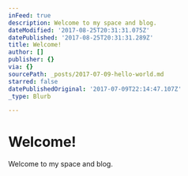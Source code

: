 ```yaml
---
inFeed: true
description: Welcome to my space and blog.
dateModified: '2017-08-25T20:31:31.075Z'
datePublished: '2017-08-25T20:31:31.289Z'
title: Welcome!
author: []
publisher: {}
via: {}
sourcePath: _posts/2017-07-09-hello-world.md
starred: false
datePublishedOriginal: '2017-07-09T22:14:47.107Z'
_type: Blurb

---
```

# Welcome!

Welcome to my space and blog.